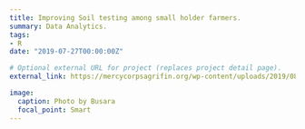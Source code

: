 ```yaml
---
title: Improving Soil testing among small holder farmers. 
summary: Data Analytics.
tags:
- R
date: "2019-07-27T00:00:00Z"

# Optional external URL for project (replaces project detail page).
external_link: https://mercycorpsagrifin.org/wp-content/uploads/2019/08/AFA_AgroCares_SoilTestingReport_compressed.pdf

image:
  caption: Photo by Busara
  focal_point: Smart
---
```

